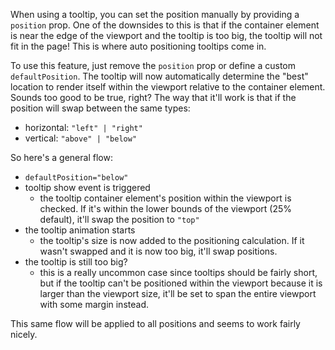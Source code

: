 When using a tooltip, you can set the position manually by providing a
`position` prop. One of the downsides to this is that if the container element
is near the edge of the viewport and the tooltip is too big, the tooltip will
not fit in the page! This is where auto positioning tooltips come in.

To use this feature, just remove the `position` prop or define a custom
`defaultPosition`. The tooltip will now automatically determine the "best"
location to render itself within the viewport relative to the container element.
Sounds too good to be true, right? The way that it'll work is that if the
position will swap between the same types:

- horizontal: `"left" | "right"`
- vertical: `"above" | "below"`

So here's a general flow:

- `defaultPosition="below"`
- tooltip show event is triggered
  - the tooltip container element's position within the viewport is checked. If
    it's within the lower bounds of the viewport (25% default), it'll swap the
    position to `"top"`
- the tooltip animation starts
  - the tooltip's size is now added to the positioning calculation. If it wasn't
    swapped and it is now too big, it'll swap positions.
- the tooltip is still too big?
  - this is a really uncommon case since tooltips should be fairly short, but if
    the tooltip can't be positioned within the viewport because it is larger
    than the viewport size, it'll be set to span the entire viewport with some
    margin instead.

This same flow will be applied to all positions and seems to work fairly nicely.

